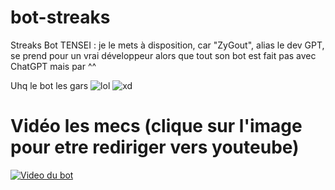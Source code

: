 # bot-streaks
Streaks Bot TENSEI : je le mets à disposition, car "ZyGout", alias le dev GPT, se prend pour un vrai développeur alors que tout son bot est fait pas avec ChatGPT mais par ^^

Uhq le bot les gars
![lol](https://i.imgur.com/MUITRxf.png)
![xd](https://i.imgur.com/OYEkI1V.png)

# Vidéo les mecs (clique sur l'image pour etre rediriger vers youteube)
[![Video du bot](https://i.imgur.com/JwkCfKJ.png)](https://youtu.be/0JN1fPFP3sM)
